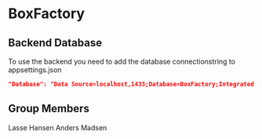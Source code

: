 # BoxFactory

## Backend Database
To use the backend you need to add the database connectionstring to appsettings.json
```json
"Database": "Data Source=localhost,1433;Database=BoxFactory;Integrated Security=false;User ID=SA;Password=<PASSWORD_HERE>;Encrypt=false;"
```

## Group Members
Lasse Hansen
Anders Madsen
